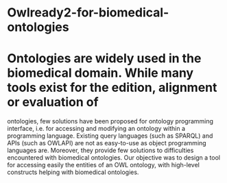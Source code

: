 # Owlready2-for-biomedical-ontologies

# Ontologies are widely used in the biomedical domain. While many tools exist for the edition, alignment or evaluation of
ontologies, few solutions have been proposed for ontology programming interface, i.e. for accessing and modifying an ontology within
a programming language. Existing query languages (such as SPARQL) and APIs (such as OWLAPI) are not as easy-to-use as object
programming languages are. Moreover, they provide few solutions to difficulties encountered with biomedical ontologies. Our objective
was to design a tool for accessing easily the entities of an OWL ontology, with high-level constructs helping with biomedical ontologies.
